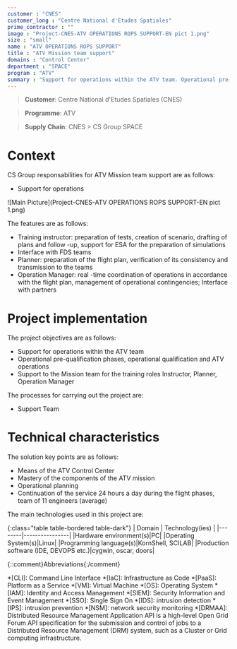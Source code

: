 ```yaml
---
customer : "CNES"
customer_long : "Centre National d'Etudes Spatiales"
prime_contractor : ""
image : "Project-CNES-ATV OPERATIONS ROPS SUPPORT-EN pict 1.png"
size : "small"
name : "ATV OPERATIONS ROPS SUPPORT"
title : "ATV Mission team support"
domains : "Control Center"
department : "SPACE"
program : "ATV"
summary : "Support for operations within the ATV team. Operational pre-qualification phases, operational qualification and ATV operations. Support to the Mission team for the training roles Instructor, Planner, Operation Manager"
---
```


> __Customer__\: Centre National d'Etudes Spatiales (CNES)

> __Programme__\: ATV

> __Supply Chain__\: CNES >  CS Group SPACE


# Context


CS Group responsabilities for ATV Mission team support are as follows:
* Support for operations

![Main Picture](Project-CNES-ATV OPERATIONS ROPS SUPPORT-EN pict 1.png)

The features are as follows:
* Training instructor: preparation of tests, creation of scenario, drafting of plans and follow -up, support for ESA for the preparation of simulations
* Interface with FDS teams
* Planner: preparation of the flight plan, verification of its consistency and transmission to the teams
* Operation Manager: real -time coordination of operations in accordance with the flight plan, management of operational contingencies; Interface with partners

# Project implementation

The project objectives are as follows:
* Support for operations within the ATV team
* Operational pre-qualification phases, operational qualification and ATV operations
* Support to the Mission team for the training roles Instructor, Planner, Operation Manager

The processes for carrying out the project are:
* Support Team

# Technical characteristics

The solution key points are as follows:
* Means of the ATV Control Center
* Mastery of the components of the ATV mission 
* Operational planning
* Continuation of the service 24 hours a day during the flight phases, team of 11 engineers (average)



The main technologies used in this project are:

{:class="table table-bordered table-dark"}
| Domain | Technology(ies) |
|--------|----------------|
|Hardware environment(s)|PC|
|Operating System(s)|Linux|
|Programming language(s)|KornShell, SCILAB|
|Production software (IDE, DEVOPS etc.)|cygwin, oscar, doors|



{::comment}Abbreviations{:/comment}

*[CLI]: Command Line Interface
*[IaC]: Infrastructure as Code
*[PaaS]: Platform as a Service
*[VM]: Virtual Machine
*[OS]: Operating System
*[IAM]: Identity and Access Management
*[SIEM]: Security Information and Event Management
*[SSO]: Single Sign On
*[IDS]: intrusion detection
*[IPS]: intrusion prevention
*[NSM]: network security monitoring
*[DRMAA]: Distributed Resource Management Application API is a high-level Open Grid Forum API specification for the submission and control of jobs to a Distributed Resource Management (DRM) system, such as a Cluster or Grid computing infrastructure.
